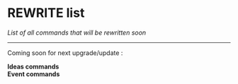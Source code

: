 # REWRITE list
*List of all commands that will be rewritten soon*

----
Coming soon for next upgrade/update :   

**Ideas commands**  
**Event commands**

